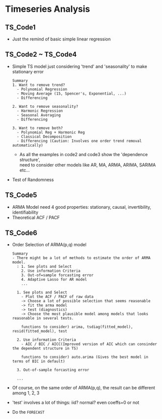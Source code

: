 # Timeseries Analysis  

## TS_Code1  
- Just the remind of basic simple linear regression  

## TS_Code2 ~ TS_Code4  
- Simple TS model just considering 'trend' and 'seasonality' to make stationary error  

  ```  
  Summary  
  1. Want to remove trend?  
    - Polynomial Regression  
    - Moving Average (15, Spencer's, Exponential, ...)  
    - Differencing  
    
  2. Want to remove seasonality?  
    - Harmonic Regression  
    - Seasonal Averaging  
    - Differencing  
    
  3. Want to remove both?  
    - Polynomial Reg + Harmonic Reg  
    - Classical Decomposition  
    - Differencing (Caution: Involves one order trend removal automatically)  
  ```  
  - As all the examples in code2 and code3 show the 'dependence structure',  
    need to consider other models like AR, MA, ARMA, ARIMA, SARIMA etc...  
    
- Test of Randomness  

## TS_Code5  
- ARMA Model need 4 good properties: stationary, causal, invertibility, identifiability  
- Theoretical ACF / PACF  

## TS_Code6  
- Order Selection of ARMA(p,q) model  

  ```  
  Summary  
  - There might be a lot of methods to estimate the order of ARMA model.  
    : 1. See plots and Select
      2. Use information Criteria
      3. Out-of=sample forcasting error 
      4. Adaptive Lasso for AR model  
      ...  
      
    1. See plots and Select
      - Plot the ACF / PACF of raw data  
      -> Choose a lot of possible selection that seems reasonable  
      -> fit the arma model  
      -> test (diagnostics)
      -> Choose the most plausible model among models that looks reasonable in several tests. 
      
      functions to consider) arima, tsdiag(fitted_model), resid(fitted_model), test
      
    2. Use information Criteria  
      - AIC / BIC / AICC(Improved version of AIC which can consinder the dependent structure in TS)  
      
      functions to consider) auto.arima (Gives the best model in terms of BIC in default)
      
    3. Out-of-sample forcasting error   
   
    ...  
    ```  
- Of course, on the same order of ARMA(p,q), the result can be different among 1, 2, 3  
 
- 'test' involves a lot of things: iid? normal? even coeffs=0 or not  
- Do the `FORECAST`  
